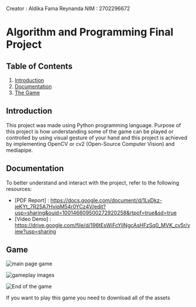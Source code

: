 Creator : Aldika Fama Reynanda
NIM : 2702296672

# Algorithm and Programming Final Project

## Table of Contents
1. [Introduction](#introduction)
2. [Documentation](#documentation)
3. [The Game ](#game)

## Introduction
This project was made using Python programming language. Purpose of this project is how understanding some of the game can be played or controlled by using visual gesture of your hand and this project is achieved by implementing OpenCV or cv2 (Open-Source Computer Vision) and mediapipe.

## Documentation
To better understand and interact with the project, refer to the following resources:

- [PDF Report] : https://docs.google.com/document/d/1LvDkz-jeKYt_7R25A7HviqM54r0YCz4V/edit?usp=sharing&ouid=100146609500272920258&rtpof=true&sd=true
- [Video Demo] : https://drive.google.com/file/d/196tEsWiFcYilNgcAsHFzSq0_MVK_cv5r/view?usp=sharing

## Game 

![main page game](https://github.com/rlaxNstdy/Algo_FinalProject_ANTi_tiny_trails/assets/144894046/0d54cba9-7909-4fff-959d-9259ab8c56c0)

![gameplay images](https://github.com/rlaxNstdy/Algo_FinalProject_ANTi_tiny_trails/assets/144894046/d5d2cd64-de88-4a40-8cb6-f06e74a023df)

![End of the  game ](https://github.com/rlaxNstdy/Algo_FinalProject_ANTi_tiny_trails/assets/144894046/782f6970-c01f-4797-b5c7-a46cc2ba343d)

If you want to play this game you need to download all of the assets 





